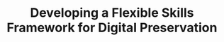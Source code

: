 ---
abstract: null
creators:
- McMeekin, Sharon
- Currie, Amy
date: null
document_url: https://services.phaidra.univie.ac.at/api/object/o:1424692/download
grand_parent: iPRES
institutions:
- Digital Preservation Coalition
keywords: []
landing_page_url: https://phaidra.univie.ac.at/o:1424692
language: eng
layout: publication
license: All rights reserved
notes_url: null
parent: iPRES 2021
publication_type: lightning talk
size: 21854
slides_url: null
source_name: iPRES
title: Developing a Flexible Skills Framework for Digital Preservation
year: 2021
---